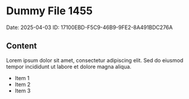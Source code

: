# Dummy File 1455

Date: 2025-04-03
ID: 17100EBD-F5C9-46B9-9FE2-8A491BDC276A

## Content

Lorem ipsum dolor sit amet, consectetur adipiscing elit.
Sed do eiusmod tempor incididunt ut labore et dolore magna aliqua.

* Item 1
* Item 2
* Item 3
